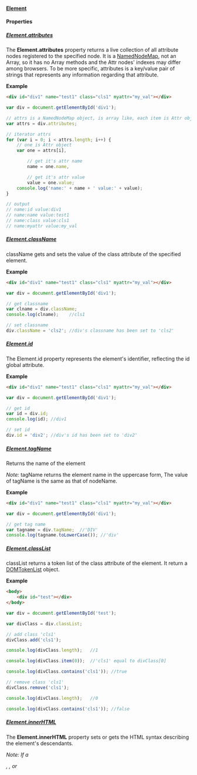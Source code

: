 #### [Element](https://developer.mozilla.org/en-US/docs/Web/API/Element)

#### Properties

##### [Element.attributes](https://developer.mozilla.org/en-US/docs/Web/API/Element/attributes)

The **Element.attributes** property returns a live collection of all attribute nodes registered to the specified node. It is a [NamedNodeMap](https://developer.mozilla.org/en-US/docs/Web/API/NamedNodeMap), not an Array, so it has no Array methods and the Attr nodes' indexes may differ among browsers. To be more specific, attributes is a key/value pair of strings that represents any information regarding that attribute.

**Example**

```html
<div id="div1" name="test1" class="cls1" myattr="my_val"></div>
```
```javascript
var div = document.getElementById('div1');

// attrs is a NamedNodeMap object, is array like, each item is Attr object
var attrs = div.attributes;

// iterator attrs
for (var i = 0; i < attrs.length; i++) {
    // one is Attr object
    var one = attrs[i],

        // get it's attr name
        name = one.name,

        // get it's attr value
        value = one.value;
    console.log('name:' + name + ' value:' + value);
}

// output
// name:id value:div1
// name:name value:test1
// name:class value:cls1
// name:myattr value:my_val
```

##### [Element.className](https://developer.mozilla.org/en-US/docs/Web/API/Element/className)

className gets and sets the value of the class attribute of the specified element.

**Example**

```html
<div id="div1" name="test1" class="cls1" myattr="my_val"></div>
```
```javascript
var div = document.getElementById('div1');

// get classname
var clname = div.className;
console.log(clname);    //cls1

// set classname
div.className = 'cls2'; //div's classname has been set to 'cls2'
```

##### [Element.id](https://developer.mozilla.org/en-US/docs/Web/API/Element/id)

The Element.id property represents the element's identifier, reflecting the id global attribute.

**Example**

```html
<div id="div1" name="test1" class="cls1" myattr="my_val"></div>
```
```javascript
var div = document.getElementById('div1');

// get id
var id = div.id;
console.log(id); //div1

// set id
div.id = 'div2'; //div's id has been set to 'div2'
```

##### [Element.tagName](https://developer.mozilla.org/en-US/docs/Web/API/Element/tagName)

Returns the name of the element

*Note:* tagName returns the element name in the uppercase form, The value of tagName is the same as that of nodeName.

**Example**

```html
<div id="div1" name="test1" class="cls1" myattr="my_val"></div>
```
```javascript
var div = document.getElementById('div1');

// get tag name
var tagname = div.tagName;  //'DIV'
console.log(tagname.toLowerCase()); //'div'
```

##### [Element.classList](https://developer.mozilla.org/en-US/docs/Web/API/Element/classList)

classList returns a token list of the class attribute of the element. It return a [DOMTokenList](https://developer.mozilla.org/en-US/docs/Web/API/DOMTokenList) object.

**Example**

```html
<body>
    <div id="test"></div>
</body>
```
```javascript
var div = document.getElementById('test');

var divClass = div.classList;

// add class 'cls1'
divClass.add('cls1');

console.log(divClass.length);   //1

console.log(divClass.item(0));  //'cls1' equal to divClass[0]

console.log(divClass.contains('cls1')); //true

// remove class 'cls1'
divClass.remove('cls1');

console.log(divClass.length);   //0

console.log(divClass.contains('cls1')); //false
```

##### [Element.innerHTML](https://developer.mozilla.org/en-US/docs/Web/API/Element/innerHTML)

The **Element.innerHTML** property sets or gets the HTML syntax describing the element's descendants.

*Note: If a <div>, <span>, or <noembed> node has a child text node that includes the characters (&), (<), or (>), innerHTML returns these characters as &amp, &lt and &gt respectively. Use Node.textContent to get a correct copy of these text nodes' contents.*

**Example1**

```html
<div id="test">10>1&</div>
```
```javascript
var div = document.getElementById('test');

console.log(div.innerHTML);     //10&gt;1&amp;
console.log(div.textContent);   //10>1&
```

**Example2**

```html
<ul>
    <li></li>
    <li></li>
    <li></li>
</ul>
<div id="test">some words</div>
```
```javascript
var div = document.getElementById('test');
var ul = document.querySelector('ul');

// get ul inner html
var html = ul.innerHTML;

// set div inner html replace the exist content.
div.innerHTML = html;
```
*after set div inner html*

```html
<ul>
    <li></li>
    <li></li>
    <li></li>
</ul>
<div id="test">
    <li></li>
    <li></li>
    <li></li>
</div>
```

*This property provides a simple way to completely replace the contents of an element. For example, the entire contents of the document body can be deleted by:*

```javascript
document.body.innerHTML = "";
```

##### [ParentNode.childElementCount](https://developer.mozilla.org/en-US/docs/Web/API/ParentNode/childElementCount)

##### [ParentNode.children](https://developer.mozilla.org/en-US/docs/Web/API/ParentNode/children)

##### [ParentNode.firstElementChild](https://developer.mozilla.org/en-US/docs/Web/API/ParentNode/firstElementChild)

##### [ParentNode.lastElementChild](https://developer.mozilla.org/en-US/docs/Web/API/ParentNode/lastElementChild)

#### Methods

##### [Element.getAttribute()](https://developer.mozilla.org/en-US/docs/Web/API/Element/getAttribute)

getAttribute() returns the value of a specified attribute on the element. If the given attribute does not exist, the value returned will either be null or "" (the empty string); see Notes for details

```javascript
var attribute = element.getAttribute(attributeName);
```
* *attribute* is a string containing the value of *attributeName*.
* *attributeName* is the name of the attribute whose value you want to get

**Example**

```html
<div id="div1" name="test1" class="cls1" myattr="my_val" style="display:none"></div>
```
```javascript
var div = document.getElementById('div1'),
    id = div.getAttribute('id'),
    name = div.getAttribute('name'),
    classname = div.getAttribute('class'),
    myattr = div.getAttribute('myattr'),
    style = div.getAttribute('style');

console.log(id);        //'div1'
console.log(name);      //'test1'
console.log(classname); //'cls1'
console.log(myattr);    //'my_val'
console.log(style);     //'display:none'
```

##### [Element.setAttribute()](https://developer.mozilla.org/en-US/docs/Web/API/Element/setAttribute)

Adds a new attribute or changes the value of an existing attribute on the specified element.

```javascript
element.setAttribute(name, value);
```
* *name* is the name of the attribute as a string.
* *value* is the desired new value of the attribute.

##### [Element.removeAttribute()](https://developer.mozilla.org/en-US/docs/Web/API/Element/removeAttribute)

removeAttribute removes an attribute from the specified element

```javascript
element.removeAttribute(attrName);
```
* *attrName* is a string that names the attribute to be removed from element.

**Example**

```html
<div id="div1" align="left" width="200px"></div>
```
```javascript
var div = document.getElementById('div1');
div.removeAttribute('align');
```
Now html:

```html
<div id="div1" width="200px"></div>
```

##### [Element.hasAttribute()](https://developer.mozilla.org/en-US/docs/Web/API/Element/hasAttribute)

The **Element.hasAttribute()** method returns a Boolean value indicating whether the specified element has the specified attribute or not

```javascript
var result = element.hasAttribute(attName);
```
* *result* holds the return value true or false.
* *attName* is a string representing the name of the attribute

##### [Element.getElementsByClassName()](https://developer.mozilla.org/en-US/docs/Web/API/Element/getElementsByClassName)

The **Element.getElementsByClassName()** method returns a live HTMLCollection containing all child elements which have all of the given class names. When called on the document object, the complete document is searched, including the root node.

Similarly the method [Document.getElementsByClassName()](https://developer.mozilla.org/en-US/docs/Web/API/Document/getElementsByClassName) acts on the whole document; it will return elements which are descendants of the specified document root element with the given class names.

##### [Element.getElementsByTagName()](https://developer.mozilla.org/en-US/docs/Web/API/Element/getElementsByTagName)

The **Element.getElementsByTagName()** method returns a live HTMLCollection of elements with the given tag name. The subtree underneath the specified element is searched, excluding the element itself.


##### [Element.querySelector()](https://developer.mozilla.org/en-US/docs/Web/API/Element/querySelector)

Returns the first element that is a descendant of the element on which it is invoked that matches the specified group of selectors

```javascript
element = baseElement.querySelector(selectors);
```
* *element* and *baseElement* are element objects.
* *selectors* is a group of selectors to match on.


##### [Element.querySelectorAll()](https://developer.mozilla.org/en-US/docs/Web/API/Element/querySelectorAll)

Returns a non-live NodeList of all elements descended from the element on which it is invoked that match the specified group of CSS selectors.

```javascript
elementList = baseElement.querySelectorAll(selectors);
```
* *elementList* is a non-live list of element objects.
* *baseElement* is an element object.
* *selectors* is a group of selectors to match on

**Example**

```javascript
// This example returns a list of all the p elements in the HTML document body
var matches = document.body.querySelectorAll('p');

// This example returns a list of p children elements under a container, whose parent is a div that has the class 'highlighted':
var el = document.querySelector('#test');
var matches = el.querySelectorAll('div.highlighted > p');
```
